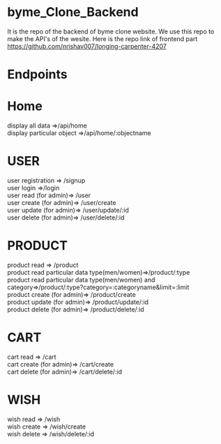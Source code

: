 # byme_Clone_Backend
It is the repo of the backend of byme clone website. We use this repo to make the API's of the wesite. Here is the repo link of frontend part 
https://github.com/nrishav007/longing-carpenter-4207
# Endpoints
# Home
display all data =>/api/home<br>
display particular object =>/api/home/:objectname
# USER
user registration => /signup<br>
user login =>/login<br>
user read (for admin)=> /user<br>
user create (for admin)=> /user/create<br>
user update (for admin)=> /user/update/:id<br>
user delete (for admin)=> /user/delete/:id
# PRODUCT
product read => /product<br>
product read particular data type(men/women)=>/product/:type<br>
product read particular data type(men/women) and category=>/product/:type?category=:categoryname&limit=:limit<br>
product create (for admin)=> /product/create<br>
product update (for admin)=> /product/update/:id<br>
product delete (for admin)=> /product/delete/:id
# CART
cart read => /cart<br>
cart create (for admin)=> /cart/create<br>
cart delete (for admin)=> /cart/delete/:id
# WISH
wish read => /wish<br>
wish create => /wish/create<br>
wish delete => /wish/delete/:id
